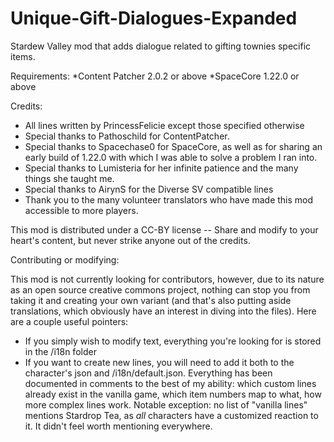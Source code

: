 # Unique-Gift-Dialogues-Expanded
 Stardew Valley mod that adds dialogue related to gifting townies specific items. 

Requirements:
 *Content Patcher 2.0.2 or above
 *SpaceCore 1.22.0 or above

Credits:
 * All lines written by PrincessFelicie except those specified otherwise
 * Special thanks to Pathoschild for ContentPatcher.
 * Special thanks to Spacechase0 for SpaceCore, as well as for sharing an early build of 1.22.0 with which I was able to solve a problem I ran into.
 * Special thanks to Lumisteria for her infinite patience and the many things she taught me.
 * Special thanks to AirynS for the Diverse SV compatible lines
 * Thank you to the many volunteer translators who have made this mod accessible to more players.

This mod is distributed under a CC-BY license -- Share and modify to your heart's content, but never strike anyone out of the credits.

Contributing or modifying:

This mod is not currently looking for contributors, however, due to its nature as an open source creative commons project, nothing can stop you from taking it and creating your own variant (and that's also putting aside translations, which obviously have an interest in diving into the files). Here are a couple useful pointers:
 * If you simply wish to modify text, everything you're looking for is stored in the /i18n folder
 * If you want to create new lines, you will need to add it both to the character's json and /i18n/default.json. Everything has been documented in comments to the best of my ability: which custom lines already exist in the vanilla game, which item numbers map to what, how more complex lines work. Notable exception: no list of "vanilla lines" mentions Stardrop Tea, as *all* characters have a customized reaction to it. It didn't feel worth mentioning everywhere.